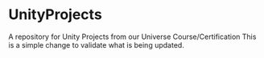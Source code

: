 # UnityProjects
A repository for Unity Projects from our Universe Course/Certification
This is a simple change to validate what is being updated. 
